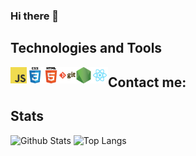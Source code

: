 ### Hi there 👋

<!-- ![React](https://raw.githubusercontent.com/github/explore/master/topics/react/react.png) -->

## Technologies and Tools

<img align="left" alt="Javascript" width="26px" src="https://raw.githubusercontent.com/github/explore/master/topics/javascript/javascript.png" />
<img align="left" alt="CSS" width="26px" src="https://raw.githubusercontent.com/github/explore/master/topics/css/css.png" />
<img align="left" alt="HTML" width="26px" src="https://raw.githubusercontent.com/github/explore/master/topics/html/html.png" />
<img align="left" alt="Git" width="26px" src="https://raw.githubusercontent.com/github/explore/master/topics/git/git.png" />
<img align="left" alt="Nodejs" width="26px" src="https://raw.githubusercontent.com/github/explore/master/topics/nodejs/nodejs.png" />
<img align="left" alt="React" width="26px" src="https://raw.githubusercontent.com/github/explore/master/topics/react/react.png" />

## Contact me:


## Stats
![Github Stats](https://github-readme-stats.vercel.app/api?username=jarooda&count_private=true&show_icons=true&include_all_commits=true)
![Top Langs](https://github-readme-stats.vercel.app/api/top-langs/?username=jarooda&theme=vue&layout=compact)


<!-- Definitions -->
[website]: http://ansellmaximilian.github.io/
[linkedin]: https://www.linkedin.com/in/ansell-maximilian/
[github]: https://www.linkedin.com/in/ansell-maximilian/
